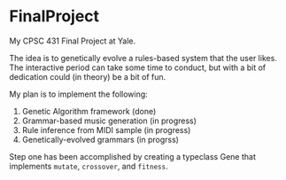 FinalProject
============

My CPSC 431 Final Project at Yale.

The idea is to genetically evolve a rules-based system that the user likes. The interactive period can take some time to conduct, but with a bit of dedication could (in theory) be a bit of fun.

My plan is to implement the following:

1) Genetic Algorithm framework     (done)
2) Grammar-based music generation  (in progress)
3) Rule inference from MIDI sample (in progress)
4) Genetically-evolved grammars    (in progrss)

Step one has been accomplished by creating a typeclass Gene that implements `mutate`, `crossover`, and `fitness`.
